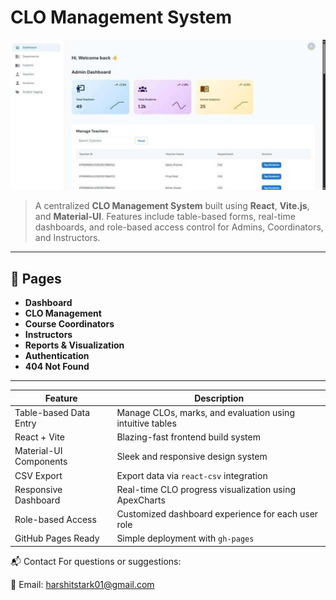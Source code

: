 # CLO Management System

![preview](public/assets/images/AdminDashboard.jpg)

> A centralized **CLO Management System** built using **React**, **Vite.js**, and **Material-UI**. Features include table-based forms, real-time dashboards, and role-based access control for Admins, Coordinators, and Instructors.

---

## 🚀 Pages

- **Dashboard**
- **CLO Management**
- **Course Coordinators**
- **Instructors**
- **Reports & Visualization**
- **Authentication**
- **404 Not Found**

---

| Feature                | Description                                               |
| ---------------------- | --------------------------------------------------------- |
| Table-based Data Entry | Manage CLOs, marks, and evaluation using intuitive tables |
| React + Vite           | Blazing-fast frontend build system                        |
| Material-UI Components | Sleek and responsive design system                        |
| CSV Export             | Export data via `react-csv` integration                   |
| Responsive Dashboard   | Real-time CLO progress visualization using ApexCharts     |
| Role-based Access      | Customized dashboard experience for each user role        |
| GitHub Pages Ready     | Simple deployment with `gh-pages`                         |

📬 Contact
For questions or suggestions:

📧 Email: harshitstark01@gmail.com
